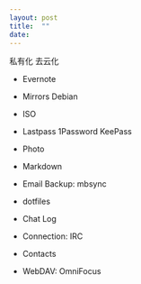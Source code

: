 ```yaml
---
layout: post
title:  ""
date: 
---
```


私有化 去云化

 - Evernote
 - Mirrors Debian
  - ISO
 - Lastpass 1Password KeePass
 - Photo
 - Markdown 
 - Email Backup: mbsync
 - dotfiles
 - Chat Log

 - Connection: IRC 
 - Contacts
 - WebDAV: OmniFocus
